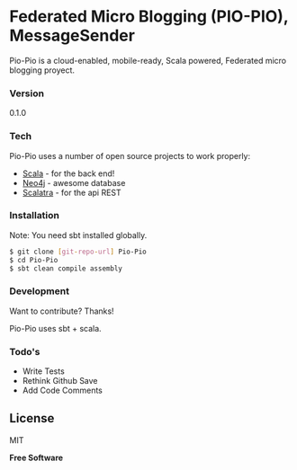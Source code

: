# Federated Micro Blogging (PIO-PIO), MessageSender

Pio-Pio is a cloud-enabled, mobile-ready,  Scala powered, Federated micro blogging proyect.

### Version
0.1.0

### Tech

Pio-Pio uses a number of open source projects to work properly:

* [Scala] - for the back end!
* [Neo4j] - awesome database
* [Scalatra] - for the api REST


### Installation

Note: You need sbt installed globally.

```sh
$ git clone [git-repo-url] Pio-Pio
$ cd Pio-Pio
$ sbt clean compile assembly
```

### Development

Want to contribute? Thanks!

Pio-Pio uses sbt + scala.

### Todo's

 - Write Tests
 - Rethink Github Save
 - Add Code Comments

License
----

MIT


**Free Software**

[Scala]:http://www.scala-lang.org/
[Neo4j]:http://www.neo4j.org/
[Scalatra]:http://www.scalatra.org/
[sbt]:http://www.scala-sbt.org/
[git-repo-url]:https://github.com/dicaormu/MessageSender
